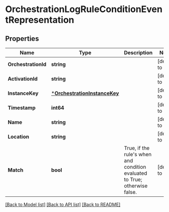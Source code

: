 # OrchestrationLogRuleConditionEventRepresentation

## Properties
Name | Type | Description | Notes
------------ | ------------- | ------------- | -------------
**OrchestrationId** | **string** |  | [default to null]
**ActivationId** | **string** |  | [default to null]
**InstanceKey** | [***OrchestrationInstanceKey**](OrchestrationInstanceKey.md) |  | [default to null]
**Timestamp** | **int64** |  | [default to null]
**Name** | **string** |  | [default to null]
**Location** | **string** |  | [default to null]
**Match** | **bool** | True, if the rule&#39;s when and condition evaluated to True;  otherwise false. | [default to null]

[[Back to Model list]](../README.md#documentation-for-models) [[Back to API list]](../README.md#documentation-for-api-endpoints) [[Back to README]](../README.md)


